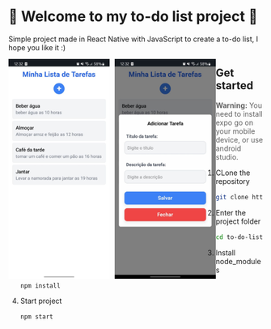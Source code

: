 # 📝 Welcome to my to-do list project 👋

Simple project made in React Native with JavaScript to create a to-do list, I hope you like it :)

<!-- Imagem 1 -->
<img src="imagen2.jpg" width="200" style="float: left; margin-right: 10px;" />

<!-- Imagem 2 -->
<img src="imagen1.jpg" width="200" style="float: left;" />

## Get started

> **Warning:** You need to install expo go on your mobile device, or use android studio.


1. CLone the repository

   ```bash
   git clone https://github.com/Renn4nn/to-do-list
   ```

2. Enter the project folder

   ```bash
   cd to-do-list
   ```
   
3. Install node_modules

   ```bash
   npm install
   ```

4. Start project

   ```bash
   npm start
   ```
